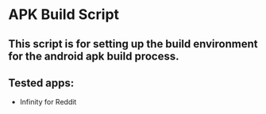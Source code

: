 # APK Build Script
## This script is for setting up the build environment for the android apk build process.
## Tested apps:
- Infinity for Reddit
